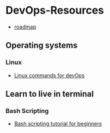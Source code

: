 # DevOps-Resources
- [roadmap](https://roadmap.sh/devops)

## Operating systems
### Linux
- [Linux commands for devOps](https://youtu.be/4YlvJXzwrU0?si=XgR-4UNiVJjlnmFe)

## Learn to live in terminal
### Bash Scripting
- [Bash scripting tutorial for beginners](https://www.youtube.com/watch?v=tK9Oc6AEnR4&pp=ygUhYmFzaCBzY3JpcHRpbmcgZm9yIGRldm9wcyByb2FkbWFw)

